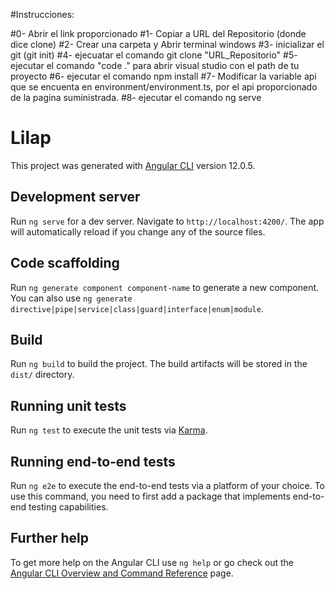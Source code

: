 #Instrucciones: 

#0- Abrir el link proporcionado 
#1- Copiar a URL del Repositorio (donde dice clone) 
#2- Crear una carpeta y Abrir terminal windows 
#3- inicializar el git (git init) 
#4- ejecuatar el comando git clone "URL_Repositorio" 
#5- ejecutar el comando "code ." para abrir visual studio con el path de tu proyecto 
#6- ejecutar el comando npm install
#7- Modificar la variable api que se encuenta en environment/environment.ts, por el api proporcionado de la pagina suministrada.
#8- ejecutar el comando ng serve



# Lilap

This project was generated with [Angular CLI](https://github.com/angular/angular-cli) version 12.0.5.

## Development server

Run `ng serve` for a dev server. Navigate to `http://localhost:4200/`. The app will automatically reload if you change any of the source files.

## Code scaffolding

Run `ng generate component component-name` to generate a new component. You can also use `ng generate directive|pipe|service|class|guard|interface|enum|module`.

## Build

Run `ng build` to build the project. The build artifacts will be stored in the `dist/` directory.

## Running unit tests

Run `ng test` to execute the unit tests via [Karma](https://karma-runner.github.io).

## Running end-to-end tests

Run `ng e2e` to execute the end-to-end tests via a platform of your choice. To use this command, you need to first add a package that implements end-to-end testing capabilities.

## Further help

To get more help on the Angular CLI use `ng help` or go check out the [Angular CLI Overview and Command Reference](https://angular.io/cli) page.
